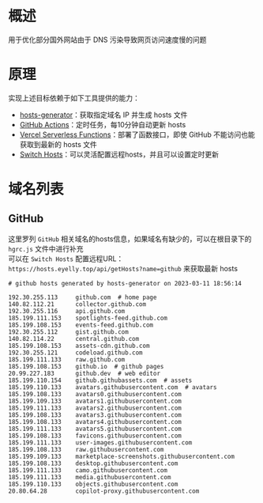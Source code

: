 
# 概述
用于优化部分国外网站由于 DNS 污染导致网页访问速度慢的问题
# 原理
实现上述目标依赖于如下工具提供的能力：
* [hosts-generator](https://github.com/eyelly-wu/hosts-generator)：获取指定域名 IP 并生成 hosts 文件
* [GitHub Actions](https://github.com/features/actions)：定时任务，每10分钟自动更新 hosts
* [Vercel Serverless Functions](https://vercel.com/docs/concepts/functions/serverless-functions)：部署了函数接口，即使 GitHub 不能访问也能获取到最新的 hosts 文件
* [Switch Hosts](https://swh.app/zh)：可以灵活配置远程hosts，并且可以设置定时更新

# 域名列表

## GitHub
这里罗列 `GitHub` 相关域名的hosts信息，如果域名有缺少的，可以在根目录下的 `hgrc.js` 文件中进行补充<br />可以在 `Switch Hosts` 配置远程URL：`https://hosts.eyelly.top/api/getHosts?name=github` 来获取最新 hosts
```text
# github hosts generated by hosts-generator on 2023-03-11 18:56:14

192.30.255.113     github.com  # home page
140.82.112.21      collector.github.com  
192.30.255.116     api.github.com  
185.199.111.153    spotlights-feed.github.com  
185.199.108.153    events-feed.github.com  
192.30.255.112     gist.github.com  
140.82.114.22      central.github.com  
185.199.108.153    assets-cdn.github.com  
192.30.255.121     codeload.github.com  
185.199.111.133    raw.github.com  
185.199.108.153    github.io  # github pages
20.99.227.183      github.dev  # web editor
185.199.110.154    github.githubassets.com  # assets
185.199.110.133    avatars.githubusercontent.com  # avatars
185.199.108.133    avatars0.githubusercontent.com  
185.199.109.133    avatars1.githubusercontent.com  
185.199.111.133    avatars2.githubusercontent.com  
185.199.108.133    avatars3.githubusercontent.com  
185.199.108.133    avatars4.githubusercontent.com  
185.199.111.133    avatars5.githubusercontent.com  
185.199.108.133    favicons.githubusercontent.com  
185.199.111.133    user-images.githubusercontent.com  
185.199.108.133    raw.githubusercontent.com  
185.199.109.133    marketplace-screenshots.githubusercontent.com  
185.199.108.133    desktop.githubusercontent.com  
185.199.111.133    camo.githubusercontent.com  
185.199.111.133    media.githubusercontent.com  
185.199.110.133    objects.githubusercontent.com  
20.80.64.28        copilot-proxy.githubusercontent.com  
```
